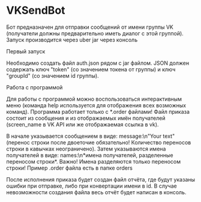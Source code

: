 # VKSendBot
Бот предназначен для отправки сообщений от имени группы VK (получатели должны предварительно иметь диалог с этой группой).
Запуск производится через uber jar через консоль

Первый запуск

Необходимо создать файл auth.json рядом с jar файлом. JSON должен содержать ключ "token" (со значением токена от группы) и ключ "groupId" (со значением id группы).

Работа с программой

Для работы с программой можно воспользоваться интерактивным меню (команда help используется для отображения всех возможных команд). 
Программа работает только с *.order файлами!
Файл приказа состоит из сообщения и из отображаемых имён получателей (screen_name в VK API или же отображаемая ссылка в vk).

В начале указывается сообщением в виде: message:\n"Your text" (перенос строки после двоеточие обязательно! Количество переносов строки в кавычках неограничено).
Затем указываются имена получателей в виде: names:\n\*имена получателей, разделенные переносом строки\*. Важно! Имена разделяются только переносом строки!
Пример .order файла есть в папке orders

После исполнения приказа будет создан файл отчёта, где будут указаны ошибки при отправке, либо при конвертации имени в id. 
В случае невозможности создания файла весь отчёт будет написан в консоль.
